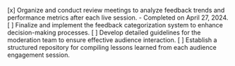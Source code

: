 [x] Organize and conduct review meetings to analyze feedback trends and performance metrics after each live session. - Completed on April 27, 2024.
[ ] Finalize and implement the feedback categorization system to enhance decision-making processes.
[ ] Develop detailed guidelines for the moderation team to ensure effective audience interaction.
[ ] Establish a structured repository for compiling lessons learned from each audience engagement session.